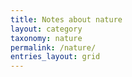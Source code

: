 ```yaml
---
title: Notes about nature
layout: category
taxonomy: nature
permalink: /nature/
entries_layout: grid
---
```

